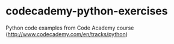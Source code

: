 # codecademy-python-exercises
Python code examples from Code Academy course (http://www.codecademy.com/en/tracks/python)
